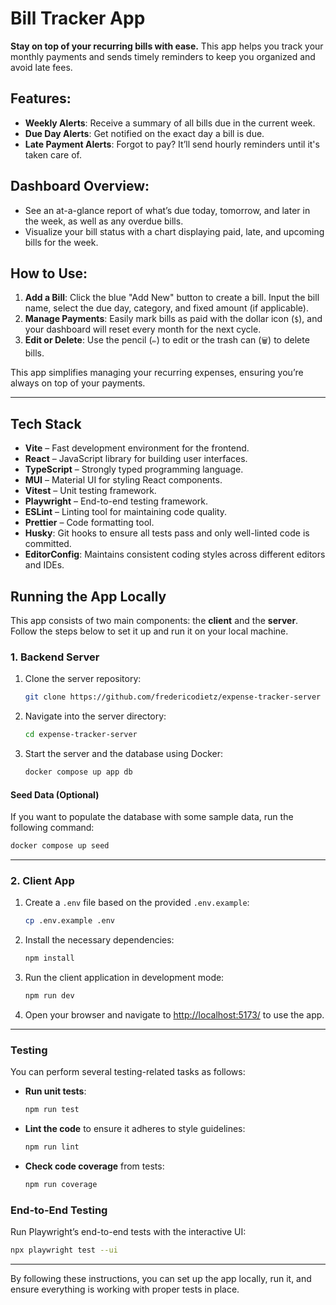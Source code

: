 # Bill Tracker App

**Stay on top of your recurring bills with ease.**
This app helps you track your monthly payments and sends timely reminders to keep you organized and avoid late fees.

## Features:

- **Weekly Alerts**: Receive a summary of all bills due in the current week.
- **Due Day Alerts**: Get notified on the exact day a bill is due.
- **Late Payment Alerts**: Forgot to pay? It’ll send hourly reminders until it's taken care of.

## Dashboard Overview:

- See an at-a-glance report of what’s due today, tomorrow, and later in the week, as well as any overdue bills.
- Visualize your bill status with a chart displaying paid, late, and upcoming bills for the week.

## How to Use:

1. **Add a Bill**: Click the blue "Add New" button to create a bill. Input the bill name, select the due day, category, and fixed amount (if applicable).
2. **Manage Payments**: Easily mark bills as paid with the dollar icon (`$`), and your dashboard will reset every month for the next cycle.
3. **Edit or Delete**: Use the pencil (`✏️`) to edit or the trash can (`🗑️`) to delete bills.

This app simplifies managing your recurring expenses, ensuring you’re always on top of your payments.

---

## Tech Stack

- **Vite** – Fast development environment for the frontend.
- **React** – JavaScript library for building user interfaces.
- **TypeScript** – Strongly typed programming language.
- **MUI** – Material UI for styling React components.
- **Vitest** – Unit testing framework.
- **Playwright** – End-to-end testing framework.
- **ESLint** – Linting tool for maintaining code quality.
- **Prettier** – Code formatting tool.
- **Husky**: Git hooks to ensure all tests pass and only well-linted code is committed.
- **EditorConfig**: Maintains consistent coding styles across different editors and IDEs.

## Running the App Locally

This app consists of two main components: the **client** and the **server**. Follow the steps below to set it up and run it on your local machine.

### 1. Backend Server

1. Clone the server repository:
   ```bash
   git clone https://github.com/fredericodietz/expense-tracker-server
   ```
2. Navigate into the server directory:
   ```bash
   cd expense-tracker-server
   ```
3. Start the server and the database using Docker:
   ```bash
   docker compose up app db
   ```

#### Seed Data (Optional)

If you want to populate the database with some sample data, run the following command:

```bash
docker compose up seed
```

---

### 2. Client App

1. Create a `.env` file based on the provided `.env.example`:

   ```bash
   cp .env.example .env
   ```

2. Install the necessary dependencies:

   ```bash
   npm install
   ```

3. Run the client application in development mode:

   ```bash
   npm run dev
   ```

4. Open your browser and navigate to [http://localhost:5173/](http://localhost:5173/) to use the app.

---

### Testing

You can perform several testing-related tasks as follows:

- **Run unit tests**:

  ```bash
  npm run test
  ```

- **Lint the code** to ensure it adheres to style guidelines:

  ```bash
  npm run lint
  ```

- **Check code coverage** from tests:
  ```bash
  npm run coverage
  ```

### End-to-End Testing

Run Playwright’s end-to-end tests with the interactive UI:

```bash
npx playwright test --ui
```

---

By following these instructions, you can set up the app locally, run it, and ensure everything is working with proper tests in place.
